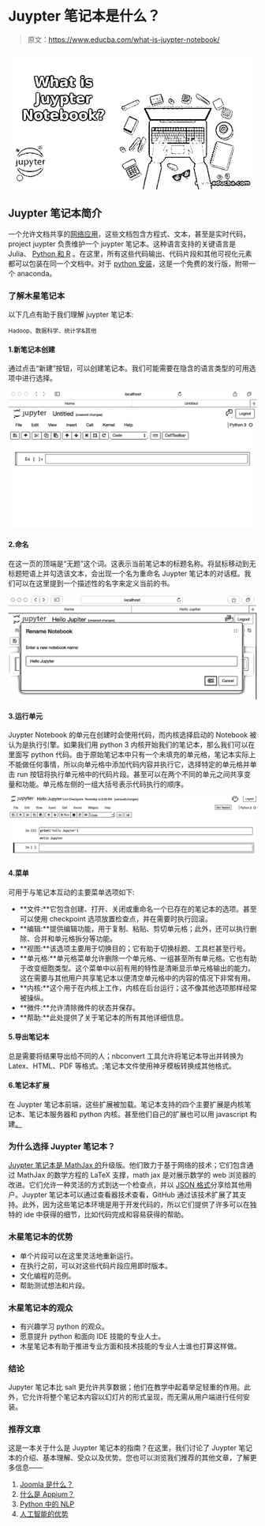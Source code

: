 # Juypter 笔记本是什么？

> 原文：<https://www.educba.com/what-is-juypter-notebook/>

![What is Juypter Notebook](img/5624e89704f8d08afa39a8ee6c3f2e04.png)



## Juypter 笔记本简介

一个允许文档共享的[网络应用](https://www.educba.com/what-is-web-application/)，这些文档包含方程式、文本，甚至是实时代码，project juypter 负责维护一个 juypter 笔记本。这种语言支持的关键语言是 Julia、 [Python 和 R](https://www.educba.com/r-vs-python/) 。在这里，所有这些代码输出、代码片段和其他可视化元素都可以包装在同一个文档中。对于 [python 安装](https://www.educba.com/install-python/)，这是一个免费的发行版，附带一个 anaconda。

### 了解木星笔记本

以下几点有助于我们理解 juypter 笔记本:

<small>Hadoop、数据科学、统计学&其他</small>

#### 1.新笔记本创建

通过点击“新建”按钮，可以创建笔记本。我们可能需要在隐含的语言类型的可用选项中进行选择。

![Type of languages Implied](img/1a20e8f7163da669f9de116ef53bbbfb.png)



#### 2.命名

在这一页的顶端是“无题”这个词。这表示当前笔记本的标题名称。将鼠标移动到无标题短语上并勾选该文本，会出现一个名为重命名 Juypter 笔记本的对话框。我们可以在这里提到一个描述性的名字来定义当前的书。

![Rename Notebook](img/d01395900510a0b32aea453930f38299.png)



#### 3.运行单元

Juypter Notebook 的单元在创建时会使用代码，而内核选择启动的 Notebook 被认为是执行引擎。如果我们用 python 3 内核开始我们的笔记本，那么我们可以在里面写 python 代码。由于原始笔记本中只有一个未填充的单元格，笔记本实际上不能做任何事情，所以向单元格中添加代码内容并执行它，选择特定的单元格并单击 run 按钮将执行单元格中的代码片段。甚至可以在两个不同的单元之间共享变量和功能。单元格左侧的一组大括号表示代码执行的顺序。

![notebook with python 3 kernel](img/3130ade386e26c75ac2888db029bb1f9.png)



#### 4.菜单

可用于与笔记本互动的主要菜单选项如下:

*   **文件:**它包含创建、打开、关闭或重命名一个已存在的笔记本的选项。甚至可以使用 checkpoint 选项放置检查点，并在需要时执行回滚。
*   **编辑:**提供编辑功能，用于复制、粘贴、剪切单元格；此外，还可以执行删除、合并和单元格拆分等功能。
*   **视图:**该选项主要用于切换目的；它有助于切换标题、工具栏甚至行号。
*   **单元格:**单元格菜单允许删除一个单元格、一组甚至所有单元格。它也有助于改变细胞类型。这个菜单中以前有用的特性是清晰显示单元格输出的能力。这在需要与其他用户共享笔记本以便清空单元格中的内容的情况下非常有用。
*   **内核:**这个用于在内核上工作，内核在后台运行；这不像其他选项那样经常被操纵。
*   **微件:**允许清除微件的状态并保存。
*   **帮助:**此处提供了关于笔记本的所有其他详细信息。

#### 5.导出笔记本

总是需要将结果导出给不同的人；nbconvert 工具允许将笔记本导出并转换为 Latex、HTML、PDF 等格式。;笔记本文件使用神牙模板转换成其他格式。

#### 6.笔记本扩展

在 Juypter 笔记本前端，这些扩展被加载。笔记本支持的四个主要扩展是内核笔记本、笔记本服务器和 python 内核。甚至他们自己的扩展也可以用 javascript 构建[。](https://www.educba.com/uses-of-javascript/)

### 为什么选择 Juypter 笔记本？

[Juypter 笔记本是 MathJax 的](https://www.educba.com/what-is-juypter-notebook/)升级版。他们致力于基于网络的技术；它们包含通过 MathJax 的数学方程的 LaTeX 支撑，math jax 是对展示数学的 web 浏览器的改进。它们允许一种灵活的方式到达一个检查点，并以 [JSON 格式](https://www.educba.com/what-is-json/)分享给其他用户。Juypter 笔记本可以通过查看器技术查看，GitHub 通过该技术扩展了其支持。此外，因为这些笔记本环境是用于开发代码的，所以它们提供了许多可以在独特的 ide 中获得的细节，比如代码完成和容易获得的帮助。

### 木星笔记本的优势

*   单个片段可以在这里灵活地重新运行。
*   在执行之前，可以对这些代码片段应用即时版本。
*   文化编程的范例。
*   帮助测试想法和片段。

### 木星笔记本的观众

*   有兴趣学习 python 的观众。
*   愿意提升 python 和面向 IDE 技能的专业人士。
*   木星笔记本有助于推进专业方面和技术技能的专业人士谁也打算这样做。

### 结论

Jupyter 笔记本比 salt 更允许共享数据；他们在教学中起着举足轻重的作用。此外，它允许将整个笔记本内容以幻灯片的形式呈现，而无需从用户端进行任何安装。

### 推荐文章

这是一本关于什么是 Juypter 笔记本的指南？在这里，我们讨论了 Juypter 笔记本的介绍、基本理解、受众以及优势。您也可以浏览我们推荐的其他文章，了解更多信息——

1.  [Joomla 是什么？](https://www.educba.com/what-is-joomla/)
2.  [什么是 Appium？](https://www.educba.com/what-is-appium/)
3.  [Python 中的 NLP](https://www.educba.com/nlp-in-python/)
4.  [人工智能的优势](https://www.educba.com/advantages-of-artificial-intelligence/)





